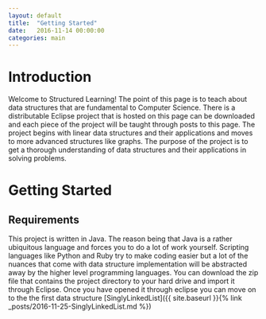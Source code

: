 ```yaml
---
layout: default
title:  "Getting Started"
date:   2016-11-14 00:00:00
categories: main
---
```

# Introduction
Welcome to Structured Learning! The point of this page is to teach about data structures that are fundamental to Computer Science.
There is a distributable Eclipse project that is hosted on this page can be downloaded and each piece of the project will be taught through posts to this page.
The project begins with linear data structures and their applications and moves to more advanced structures like graphs.
The purpose of the project is to get a thorough understanding of data structures and their applications in solving problems.

# Getting Started

## Requirements
This project is written in Java. The reason being that Java is a rather ubiquitous language and forces you to do a lot of work yourself. Scripting languages like Python and Ruby try to make coding easier but a lot of the nuances that come with data structure implementation will be abstracted away by the higher level programming languages.
You can download the zip file that contains the project directory to your hard drive and import it through Eclipse. Once you have opened it through eclipse you can move on to the the first data structure [SinglyLinkedList]({{ site.baseurl }}{% link _posts/2016-11-25-SinglyLinkedList.md %})
